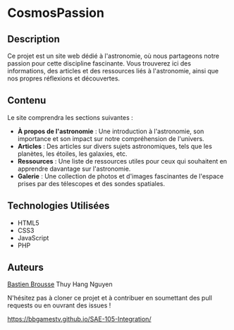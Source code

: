 # CosmosPassion

## Description
Ce projet est un site web dédié à l'astronomie, où nous partageons notre passion pour cette discipline fascinante. Vous trouverez ici des informations, des articles et des ressources liés à l'astronomie, ainsi que nos propres réflexions et découvertes.

## Contenu
Le site comprendra les sections suivantes :
- **À propos de l'astronomie** : Une introduction à l'astronomie, son importance et son impact sur notre compréhension de l'univers.
- **Articles** : Des articles sur divers sujets astronomiques, tels que les planètes, les étoiles, les galaxies, etc.
- **Ressources** : Une liste de ressources utiles pour ceux qui souhaitent en apprendre davantage sur l'astronomie.
- **Galerie** : Une collection de photos et d'images fascinantes de l'espace prises par des télescopes et des sondes spatiales.

## Technologies Utilisées
- HTML5
- CSS3
- JavaScript
- PHP

## Auteurs
[Bastien Brousse]([https://github.com/BBgamesTV)
Thuy Hang Nguyen

N'hésitez pas à cloner ce projet et à contribuer en soumettant des pull requests ou en ouvrant des issues !

https://bbgamestv.github.io/SAE-105-Integration/